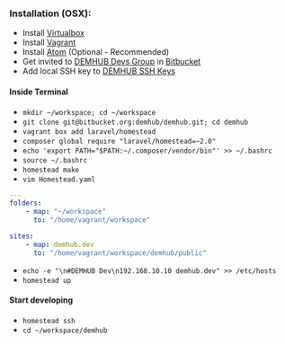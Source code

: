 ### Installation (OSX):

- Install [Virtualbox](https://www.virtualbox.org/wiki/Downloads)
- Install [Vagrant](https://www.vagrantup.com/)
- Install [Atom](https://atom.io/) (Optional - Recommended)
- Get invited to [DEMHUB Devs Group](https://bitbucket.org/account/user/demhub/groups/developers/) in [Bitbucket](https://bitbucket.org)
- Add local SSH key to [DEMHUB SSH Keys](https://bitbucket.org/account/user/demhub/ssh-keys/)

#### Inside Terminal

- `mkdir ~/workspace; cd ~/workspace`
- `git clone git@bitbucket.org:demhub/demhub.git; cd demhub`
- `vagrant box add laravel/homestead`
- `composer global require "laravel/homestead=~2.0"`
- `echo 'export PATH="$PATH:~/.composer/vendor/bin"' >> ~/.bashrc`
- `source ~/.bashrc`
- `homestead make`
- `vim Homestead.yaml`

```yaml
---
folders:
    - map: "~/workspace"
      to: "/home/vagrant/workspace"

sites:
    - map: demhub.dev
      to: "/home/vagrant/workspace/demhub/public"

```

- `echo -e "\n#DEMHUB Dev\n192.168.10.10 demhub.dev" >> /etc/hosts`
- `homestead up`

#### Start developing

- `homestead ssh`
- `cd ~/workspace/demhub`
